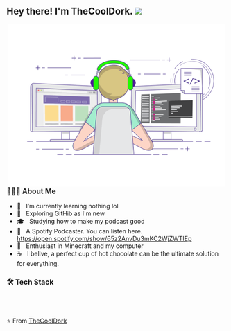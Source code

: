 <h2> Hey there! I'm TheCoolDork. <img src="https://github.com/souvikguria98/souvikguria98/blob/master/Hi.gif" width="25"></h2>
<img align="right" alt="GIF" src="https://raw.githubusercontent.com/devSouvik/devSouvik/master/gif3.gif" width="500"/>

<h3> 👨🏻‍💻 About Me </h3>

- 🔭 &nbsp; I’m currently learning nothing lol
- 🤔 &nbsp; Exploring GitHib as I'm new
- 🎓 &nbsp; Studying how to make my podcast good
- 💼 &nbsp; A
Spotify Podcaster. You can listen here. https://open.spotify.com/show/65z2AnvDu3mKC2WjZWTIEp 
- 🌱 &nbsp; Enthusiast in Minecraft and my computer
- ☕ &nbsp; I belive, a perfect cup of hot chocolate can be the ultimate solution for everything. 

<h3>🛠 Tech Stack</h3>


<br>


</br>






⭐️ From [TheCoolDork](https://github.com/TheCoolDork)